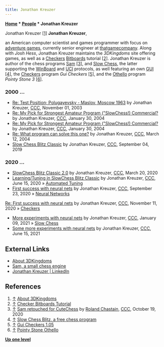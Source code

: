 ```yaml
---
title: Jonathan Kreuzer
---
```

**[Home](Home "Home") \* [People](People "People") \* Jonathan Kreuzer**



 [](http://www.3dkingdoms.com/about3dk.htm) Jonathan Kreuzer <a id="cite-note-1" href="#cite-ref-1">[1]</a> 
**Jonathan Kreuzer**,  

an American computer scientist and games programmer with focus on [adventure games](https://en.wikipedia.org/wiki/Adventure_game), currently senior engineer at [thatgamecompany](https://en.wikipedia.org/wiki/Thatgamecompany). 
Along with *Josh Hess*, Jonathan Kreuzer maintains the *3DKingdoms* site offering games, as well as a [Checkers](Checkers "Checkers") [Bitboards](Bitboards "Bitboards") tutorial <a id="cite-note-2" href="#cite-ref-2">[2]</a>. 
Jonathan Kreuzer is author of the chess programs [Sam](index.php?title=Sam&action=edit&redlink=1 "Sam (page does not exist)") <a id="cite-note-3" href="#cite-ref-3">[3]</a>, and [Slow Chess](Slow_Chess "Slow Chess"), the latter supporting the [WinBoard](WinBoard "WinBoard") and [UCI](UCI "UCI") protocols, as well featuring an own [GUI](GUI "GUI") <a id="cite-note-4" href="#cite-ref-4">[4]</a>, the [Checkers](Checkers "Checkers") program *Gui Checkers* <a id="cite-note-5" href="#cite-ref-5">[5]</a>, and the [Othello](Othello "Othello") program *Pointy Stone 3* <a id="cite-note-6" href="#cite-ref-6">[6]</a>. 



### 2000 ...


* [Re: Test Position; Polugayevsky - Maslov, Moscow 1963](https://www.stmintz.com/ccc/index.php?id=325132) by Jonathan Kreuzer, [CCC](CCC "CCC"), November 01, 2003
* [Re: My Pick for Strongest Amateur Program ("SlowChess!) Commercial?](https://www.stmintz.com/ccc/index.php?id=345878) by Jonathan Kreuzer, [CCC](CCC "CCC"), January 30, 2004
* [Re: My Pick for Strongest Amateur Program ("SlowChess!) Commercial?](https://www.stmintz.com/ccc/index.php?id=345891) by Jonathan Kreuzer, [CCC](CCC "CCC"), January 30, 2004
* [Re: What program can solve this one?](https://www.stmintz.com/ccc/index.php?id=354121) by Jonathan Kreuzer, [CCC](CCC "CCC"), March 12, 2004
* [Slow Chess Blitz Classic](http://www.talkchess.com/forum3/viewtopic.php?f=2&t=71721) by Jonathan Kreuzer, [CCC](CCC "CCC"), September 04, 2019


### 2020 ...


* [SlowChess Blitz Classic 2.0](http://www.talkchess.com/forum3/viewtopic.php?f=2&t=73420) by Jonathan Kreuzer, [CCC](CCC "CCC"), March 20, 2020
* [Learning/Tuning in SlowChess Blitz Classic](http://www.talkchess.com/forum3/viewtopic.php?f=7&t=74184) by Jonathan Kreuzer, [CCC](CCC "CCC"), June 15, 2020 » [Automated Tuning](Automated_Tuning "Automated Tuning")
* [First success with neural nets](http://www.talkchess.com/forum3/viewtopic.php?f=7&t=75190) by Jonathan Kreuzer, [CCC](CCC "CCC"), September 23, 2020 » [Neural Networks](Neural_Networks "Neural Networks")


 [Re: First success with neural nets](http://www.talkchess.com/forum3/viewtopic.php?f=7&t=75190&start=21) by Jonathan Kreuzer, [CCC](CCC "CCC"), November 11, 2020 » [Checkers](Checkers "Checkers")
* [More experiments with neural nets](http://www.talkchess.com/forum3/viewtopic.php?f=7&t=76263) by Jonathan Kreuzer, [CCC](CCC "CCC"), January 09, 2021 » [Slow Chess](Slow_Chess "Slow Chess")
* [Some more experiments with neural nets](http://www.talkchess.com/forum3/viewtopic.php?f=7&t=77492) by Jonathan Kreuzer, [CCC](CCC "CCC"), June 15, 2021


## External Links


* [About 3DKingdoms](https://www.3dkingdoms.com/about3dk.htm)
* [Sam, a small chess engine](https://www.3dkingdoms.com/chess/sam/samchess.html)
* [Jonathan Kreuzer | LinkedIn](https://www.linkedin.com/in/jonathankreuzer/)


## References


1. <a id="cite-ref-1" href="#cite-note-1">↑</a> [About 3DKingdoms](http://www.3dkingdoms.com/about3dk.htm)
2. <a id="cite-ref-2" href="#cite-note-2">↑</a> [Checker Bitboards Tutorial](http://www.3dkingdoms.com/checkers/bitboards.htm)
3. <a id="cite-ref-3" href="#cite-note-3">↑</a> [Sam retouched for CuteChess](http://www.talkchess.com/forum3/viewtopic.php?f=2&t=75454) by [Roland Chastain](Roland_Chastain "Roland Chastain"), [CCC](CCC "CCC"), October 19, 2020
4. <a id="cite-ref-4" href="#cite-note-4">↑</a> [Slow Chess Blitz, a free chess program](http://www.3dkingdoms.com/chess/slow.htm)
5. <a id="cite-ref-5" href="#cite-note-5">↑</a> [Gui Checkers 1.05](http://www.3dkingdoms.com/checkers.htm)
6. <a id="cite-ref-6" href="#cite-note-6">↑</a> [Pointy Stone Othello](http://www.3dkingdoms.com/pointy3/pointy3main.htm)

**[Up one level](People "People")**







 
